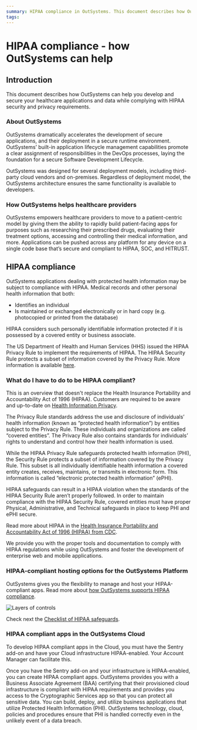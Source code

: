 ```yaml
---
summary: HIPAA compliance in OutSystems. This document describes how OutSystems can help you develop and secure your healthcare applications and data while complying with HIPAA security and privacy requirements.
tags:
---
```


# HIPAA compliance - how OutSystems can help

## Introduction

This document describes how OutSystems can help you develop and secure your healthcare applications and data while complying with HIPAA security and privacy requirements.

### About OutSystems

OutSystems dramatically accelerates the development of secure applications, and their deployment in a secure runtime environment. OutSystems’ built-in application lifecycle management capabilities promote a clear assignment of responsibilities in the DevOps processes, laying the foundation for a secure Software Development Lifecycle.

OutSystems was designed for several deployment models, including third-party cloud vendors and on-premises. Regardless of deployment model, the OutSystems architecture ensures the same functionality is available to developers.

### How OutSystems helps healthcare providers

OutSystems empowers healthcare providers to move to a patient-centric model by giving them the ability to rapidly build patient-facing apps for purposes such as researching their prescribed drugs, evaluating their treatment options, accessing and controlling their medical information, and more. Applications can be pushed across any platform for any device on a single code base that’s secure and compliant to HIPAA, SOC, and HITRUST.

## HIPAA compliance

OutSystems applications dealing with protected health information may be subject to compliance with HIPAA.
Medical records and other personal health information that both:

* Identifies an individual
* Is maintained or exchanged electronically or in hard copy (e.g. photocopied or printed from the database)

HIPAA considers such personally identifiable information protected if it is possessed by a covered entity or business associate. 

The US Department of Health and Human Services (HHS) issued the HIPAA Privacy Rule to implement the requirements of HIPAA. The HIPAA Security Rule protects a subset of information covered by the Privacy Rule. More information is available [here](http://www.cdc.gov/privacyrule/privacy-HIPAAfacts.htm). 


### What do I have to do to be HIPAA compliant? 

<div class="info" markdown="1">

This is an overview that doesn't replace the Health Insurance Portability and Accountability Act of 1996 (HIPAA).
Customers are required to be aware and up-to-date on [Health Information Privacy](https://www.hhs.gov/hipaa/index.html).

</div>

The Privacy Rule standards address the use and disclosure of individuals’ health information (known as “protected health information”) by entities subject to the Privacy Rule. These individuals and organizations are called “covered entities”. The Privacy Rule also contains standards for individuals’ rights to understand and control how their health information is used.

While the HIPAA Privacy Rule safeguards protected health information (PHI), the Security Rule protects a subset of information covered by the Privacy Rule. This subset is all individually identifiable health information a covered entity creates, receives, maintains, or transmits in electronic form. This information is called “electronic protected health information” (ePHI). 

HIPAA safeguards can result in a HIPAA violation when the standards of the HIPAA Security Rule aren’t properly followed. In order to maintain compliance with the HIPAA Security Rule, covered entities must have proper Physical, Administrative, and Technical safeguards in place to keep PHI and ePHI secure.

Read more about HIPAA in the [Health Insurance Portability and Accountability Act of 1996 (HIPAA) from CDC](https://www.cdc.gov/phlp/publications/topic/hipaa.html).

We provide you with the proper tools and documentation to comply with HIPAA regulations while using OutSystems and foster the development of enterprise web and mobile applications.

### HIPAA-compliant hosting options for the OutSystems Platform

OutSystems gives you the flexibility to manage and host your HIPAA-compliant apps. Read more about [how OutSystems supports HIPAA compliance](https://www.outsystems.com/evaluation-guide/how-does-outsystems-support-hipaa-compliance/).

![Layers of controls](images/HIPAA.png)

Check next the [Checklist of HIPAA safeguards](hipaa-tech-safeguards.md).

### HIPAA compliant apps in the OutSystems Cloud

To develop HIPAA compliant apps in the Cloud, you must have the Sentry add-on and have your Cloud infrastructure HIPAA-enabled. Your Account Manager can facilitate this.
 
Once you have the Sentry add-on and your infrastructure is HIPAA-enabled, you can create HIPAA compliant apps. OutSystems provides you with a  Business Associate Agreement (BAA) certifying that their provisioned cloud infrastructure is compliant with HIPAA requirements and provides you access to the Cryptographic Services app so that  you can protect all sensitive data. You can build, deploy, and utilize business applications that utilize Protected Health Information (PHI). OutSystems technology, cloud, policies and procedures ensure that PHI is handled correctly even in the unlikely event of a data breach.
